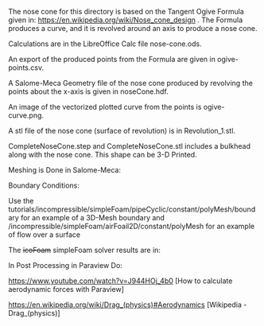 The nose cone for this directory is based on the Tangent Ogive Formula given
in: https://en.wikipedia.org/wiki/Nose_cone_design . The Formula produces a curve, and it is revolved around an axis to produce a nose cone.

Calculations are in the LibreOffice Calc file nose-cone.ods.

An export of the produced points from the Formula are given in ogive-points.csv.

A Salome-Meca Geometry file of the nose cone produced by revolving the points
about the x-axis is given in noseCone.hdf. 

An image of the vectorized plotted curve from the points is ogive-curve.png.

A stl file of the nose cone (surface of revolution) is in Revolution_1.stl.

CompleteNoseCone.step and CompleteNoseCone.stl includes a bulkhead along with the nose cone. This shape can be 3-D Printed. 

Meshing is Done in Salome-Meca:


Boundary Conditions:

Use the tutorials/incompressible/simpleFoam/pipeCyclic/constant/polyMesh/boundary for an example of a 3D-Mesh boundary
and /incompressible/simpleFoam/airFoail2D/constant/polyMesh for an example of flow over a surface

The <s>icoFoam</s> simpleFoam solver results are in:


In Post Processing in Paraview Do:

https://www.youtube.com/watch?v=J944HOj_4b0   [How to calculate aerodynamic forces with Paraview]

https://en.wikipedia.org/wiki/Drag_(physics)#Aerodynamics  [Wikipedia - Drag_(physics)]
